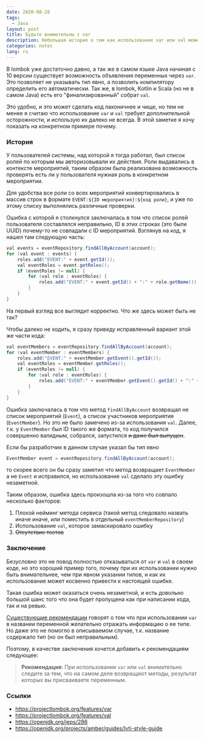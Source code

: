 ```yaml
---
date: 2020-08-28
tags:
  - Java
layout: post
title: Будьте внимательны с var
description: Небольшая история о том как использование var или val может скрыть ошибку
categories: notes
lang: ru
---
```

В lombok уже достаточно давно, а так же в самом языке Java начиная с 10 версии существует возможность объявления переменных через `var`. Это позволяет не указывать тип явно, а позволить компилятору определить его автоматически. Так же, в lombok, Kotlin и Scala (но не в самом Java) есть его "финализированный" собрат `val`. 

Это удобно, и это может сделать код лаконичнее и чище, но тем не менее я считаю что использование `var` и `val` требует дополнительной осторожности, и использую их далеко не всегда. В этой заметке я хочу показать на конкретном примере почему.

### История

У пользователей системы, над которой я тогда работал, был список ролей по которым мы авторизовывали их действия. Роли выдавались в контексте мероприятий, таким образом была реализована возможность проверять есть ли у пользователя нужная роль в конкретном мероприятии.

Для удобства все роли со всех мероприятий конвертировались в массив строк в формате `EVENT:${ID мероприятия}:${код роли}`, и уже по этому списку выполнялись различные проверки.

Ошибка с которой я столкнулся заключалась в том что список ролей пользователя составлялся неправильно, ID в этих строках (это были UUID) почему-то не совпадали с ID мероприятий. Взглянув на код, я нашел там следующую часть:
```java
val events = eventRepository.findAllByAccount(account);  
for (val event : events) {  
    roles.add("EVENT:" + event.getId());  
    val eventRoles = event.getRoles();  
    if (eventRoles != null) {  
        for (val role : eventRoles) {  
            roles.add("EVENT:" + event.getId() + ":" + role.getName());  
        }  
    }  
}
```
На первый взгляд все выглядит корректно. Что же здесь может быть не так?

Чтобы далеко не ходить, я сразу приведу исправленный вариант этой же части кода:
```java
val eventMembers = eventRepository.findAllByAccount(account);  
for (val eventMember : eventMembers) {  
    roles.add("EVENT:" + eventMember.getEvent().getId());  
    val eventRoles = eventMember.getRoles();  
    if (eventRoles != null) {  
        for (val role : eventRoles) {  
            roles.add("EVENT:" + eventMember.getEvent().getId() + ":" + role.getName());  
        }  
    }  
}
```

Ошибка заключалась в том что метод `findAllByAccount` возвращал не список мероприятий (`Event`), а список участников мероприятия (`EventMember`). Но это не было замечено из-за использования `val`. Далее, т.к. у `EventMember` был ID такого же формата, то код получился совершенно валидным, собрался, запустился ~~и даже был выпущен~~.

Если бы разработчик в данном случае указал бы тип явно
```java
EventMember event = eventRepository.findAllByAccount(account);
```
то скорее всего он бы сразу заметил что метод возвращает `EventMember` а не `Event` и исправился, но использование `val` сделало эту ошибку незаметной.

Таким образом, ошибка здесь произошла из-за того что совпало несколько факторов:
1. Плохой нейминг метода сервиса (такой метод следовало назвать иначе иначе, или поместить в отдельный `eventMemberRepository`)
2. Использование `val`, которое замаскировало ошибку
3. ~~Отсутствие тестов~~

### Заключение

Безусловно это не повод полностью отказываться от `var` и `val` в своем коде, но это хороший пример того, почему при их использовании нужно быть внимательнее, чем при явном указании типов, и как их использование может косвенно привести к настоящей ошибке.

Такая ошибка может оказаться очень незаметной, и есть довольно большой шанс того что она будет пропущена как при написании кода, так и на ревью.

[Существующие рекомендации](https://openjdk.org/projects/amber/guides/lvti-style-guide#G1) говорят о том что при использовании `var` в названии переменной желательно отражать информацию о ее типе. Но даже это не помогло в описываемом случае, т.к. название содержало тип (но он был неправильным). 

Поэтому, в качестве заключения хочется добавить к рекомендациям следующее:

> **Рекомендация**: При использовании `var` или `val` внимательно следите за тем, что на самом деле возвращают методы, результат которых вы присваиваете переменным.

### Ссылки  

- <https://projectlombok.org/features/var>
- <https://projectlombok.org/features/val>
- <https://openjdk.org/jeps/286>
- <https://openjdk.org/projects/amber/guides/lvti-style-guide>